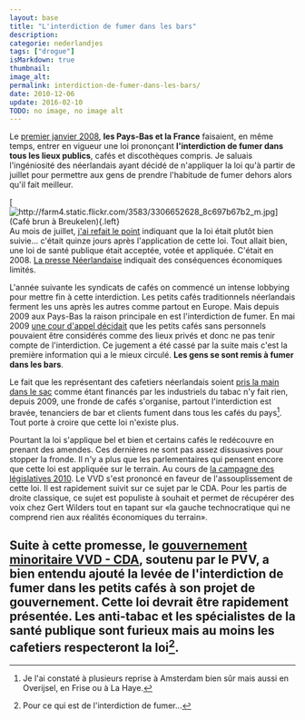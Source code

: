 ```yaml
---
layout: base
title: "L'interdiction de fumer dans les bars"
description: 
categorie: nederlandjes
tags: ["drogue"]
isMarkdown: true
thumbnail: 
image_alt: 
permalink: interdiction-de-fumer-dans-les-bars/
date: 2010-12-06
update: 2016-02-10
TODO: no image, no image alt
---
```




Le [premier janvier 2008](/deux-nouvelles-annees), **les Pays-Bas et la France** faisaient, en même temps, entrer en vigueur une loi prononçant **l'interdiction de fumer dans tous les lieux publics**, cafés et discothèques compris. Je saluais l'ingéniosité des néerlandais ayant décidé de n'appliquer la loi qu'à partir de juillet pour permettre aux gens de prendre l'habitude de fumer dehors alors qu'il fait meilleur.

[![http://farm4.static.flickr.com/3583/3306652628_8c697b67b2_m.jpg](Café brun à Breukelen){.left}](http://www.flickr.com/photos/13274211@N00/3306652628/)
Au mois de juillet, [j'ai refait le point](/pays-bas-sans-tabac) indiquant que la loi était plutôt bien suivie... c'était quinze jours après l'application de cette loi. Tout allait bien, une loi de santé publique était acceptée, votée et appliquée. C'était en 2008. [La presse Néerlandaise](http://www.ambafrance-nl.org/france_paysbas/spip.php?article10395) indiquait des conséquences économiques limités.

L'année suivante les syndicats de cafés on commencé un intense lobbying pour mettre fin à cette interdiction. Les petits cafés traditionnels néerlandais ferment les uns après les autres comme partout en Europe. Mais depuis 2009 aux Pays-Bas la raison principale en est l'interdiction de fumer. En mai 2009 [une cour d'appel décidait](http://www.ambafrance-nl.org/france_paysbas/spip.php?article10914) que les petits cafés sans personnels pouvaient être considérés comme des lieux privés et donc ne pas tenir compte de l'interdiction. Ce jugement a été cassé par la suite mais c'est la première information qui a le mieux circulé. **Les gens se sont remis à fumer dans les bars**.

Le fait que les représentant des cafetiers néerlandais soient [pris la main dans le sac](http://www.laurentchambon.net/2009/06/le-tabac-la-main-dans-le-sac.html) comme étant financés par les industriels du tabac n'y fait rien, depuis 2009, une fronde de cafés s'organise, partout l'interdiction est bravée, tenanciers de bar et clients fument dans tous les cafés du pays[^1]. Tout porte à croire que cette loi n'existe plus.

Pourtant la loi s'applique bel et bien et certains cafés le redécouvre en prenant des amendes. Ces dernières ne sont pas assez dissuasives pour stopper la fronde. Il n'y a plus que les parlementaires qui pensent encore que cette loi est appliquée sur le terrain. Au cours de [la campagne des législatives 2010](/chaises-musicales-et-politiques). Le VVD s'est prononcé en faveur de l'assouplissement de cette loi. Il est rapidement suivit sur ce sujet par le CDA. Pour les partis de droite classique, ce sujet est populiste à souhait et permet de récupérer des voix chez Gert Wilders tout en tapant sur «la gauche technocratique qui ne comprend rien aux réalités économiques du terrain».

Suite à cette promesse, le [gouvernement minoritaire VVD - CDA](/un-gouvernement-minoritaire), soutenu par le PVV, a bien entendu ajouté **la levée de l'interdiction de fumer dans les petits cafés** à son projet de gouvernement. Cette loi devrait être rapidement présentée. Les anti-tabac et les spécialistes de la santé publique sont furieux mais au moins les cafetiers respecteront la loi[^2].
---
[^1]: Je l'ai constaté à plusieurs reprise à Amsterdam bien sûr mais aussi en Overijsel, en Frise ou à La Haye.
[^2]: Pour ce qui est de l'interdiction de fumer...
<!-- post notes:
http://leforum.nl/index.php/events-section/38-evenements/231-assouplissement-de-lainterdiction-de-fumer-dans-le-secteur-de-la-restauration
--->
